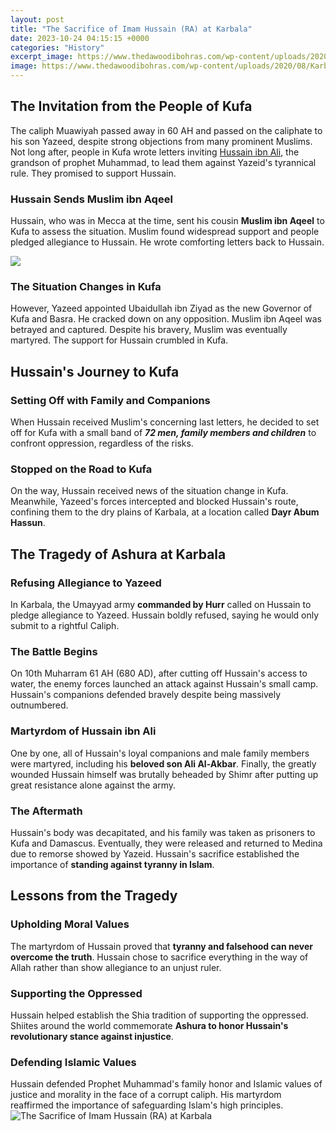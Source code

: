```yaml
---
layout: post
title: "The Sacrifice of Imam Hussain (RA) at Karbala"
date: 2023-10-24 04:15:15 +0000
categories: "History"
excerpt_image: https://www.thedawoodibohras.com/wp-content/uploads/2020/08/Karbala.jpg
image: https://www.thedawoodibohras.com/wp-content/uploads/2020/08/Karbala.jpg
---
```


## The Invitation from the People of Kufa
The caliph Muawiyah passed away in 60 AH and passed on the caliphate to his son Yazeed, despite strong objections from many prominent Muslims. Not long after, people in Kufa wrote letters inviting [Hussain ibn Ali](https://thelivenews.github.io/2023-12-01-the-safety-and-beauty-of-granada-spain/), the grandson of prophet Muhammad, to lead them against Yazeid's tyrannical rule. They promised to support Hussain. 
### Hussain Sends Muslim ibn Aqeel
Hussain, who was in Mecca at the time, sent his cousin **Muslim ibn Aqeel** to Kufa to assess the situation. Muslim found widespread support and people pledged allegiance to Hussain. He wrote comforting letters back to Hussain.

![](https://i.redd.it/mr1uyyigv6l31.jpg)
### The Situation Changes in Kufa 
However, Yazeed appointed Ubaidullah ibn Ziyad as the new Governor of Kufa and Basra. He cracked down on any opposition. Muslim ibn Aqeel was betrayed and captured. Despite his bravery, Muslim was eventually martyred. The support for Hussain crumbled in Kufa.
## Hussain's Journey to Kufa
### Setting Off with Family and Companions 
When Hussain received Muslim's concerning last letters, he decided to set off for Kufa with a small band of **_72 men, family members and children_** to confront oppression, regardless of the risks.
### Stopped on the Road to Kufa
On the way, Hussain received news of the situation change in Kufa. Meanwhile, Yazeed's forces intercepted and blocked Hussain's route, confining them to the dry plains of Karbala, at a location called **Dayr Abum Hassun**.
## The Tragedy of Ashura at Karbala
### Refusing Allegiance to Yazeed
In Karbala, the Umayyad army **commanded by Hurr** called on Hussain to pledge allegiance to Yazeed. Hussain boldly refused, saying he would only submit to a rightful Caliph. 
### The Battle Begins
On 10th Muharram 61 AH (680 AD), after cutting off Hussain's access to water, the enemy forces launched an attack against Hussain's small camp. Hussain's companions defended bravely despite being massively outnumbered.
### Martyrdom of Hussain ibn Ali
One by one, all of Hussain's loyal companions and male family members were martyred, including his **beloved son Ali Al-Akbar**. Finally, the greatly wounded Hussain himself was brutally beheaded by Shimr after putting up great resistance alone against the army. 
### The Aftermath
Hussain's body was decapitated, and his family was taken as prisoners to Kufa and Damascus. Eventually, they were released and returned to Medina due to remorse showed by Yazeid. Hussain's sacrifice established the importance of **standing against tyranny in Islam**.
## Lessons from the Tragedy
### Upholding Moral Values 
The martyrdom of Hussain proved that **tyranny and falsehood can never overcome the truth**. Hussain chose to sacrifice everything in the way of Allah rather than show allegiance to an unjust ruler. 
### Supporting the Oppressed
Hussain helped establish the Shia tradition of supporting the oppressed. Shiites around the world commemorate **Ashura to honor Hussain's revolutionary stance against injustice**. 
### Defending Islamic Values 
Hussain defended Prophet Muhammad's family honor and Islamic values of justice and morality in the face of a corrupt caliph. His martyrdom reaffirmed the importance of safeguarding Islam's high principles.
![The Sacrifice of Imam Hussain (RA) at Karbala](https://www.thedawoodibohras.com/wp-content/uploads/2020/08/Karbala.jpg)